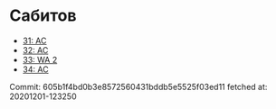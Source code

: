 # Сабитов
- [31: AC](31.md)
- [32: AC](32.md)
- [33: WA 2](33.md)
- [34: AC](34.md)

Commit: 605b1f4bd0b3e8572560431bddb5e5525f03ed11
 fetched at: 20201201-123250
